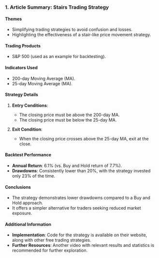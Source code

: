 ### 1. Article Summary: Stairs Trading Strategy

#### **Themes**
- Simplifying trading strategies to avoid confusion and losses.
- Highlighting the effectiveness of a stair-like price movement strategy.

#### **Trading Products**
- S&P 500 (used as an example for backtesting).

#### **Indicators Used**
- 200-day Moving Average (MA).
- 25-day Moving Average (MA).

#### **Strategy Details**
1. **Entry Conditions**:
   - The closing price must be above the 200-day MA.
   - The closing price must be below the 25-day MA.

2. **Exit Condition**:
   - When the closing price crosses above the 25-day MA, exit at the close.

#### **Backtest Performance**
- **Annual Return**: 6.1% (vs. Buy and Hold return of 7.7%).
- **Drawdowns**: Consistently lower than 20%, with the strategy invested only 23% of the time.

#### **Conclusions**
- The strategy demonstrates lower drawdowns compared to a Buy and Hold approach.
- It offers a simpler alternative for traders seeking reduced market exposure.

#### **Additional Information**
- **Implementation**: Code for the strategy is available on their website, along with other free trading strategies.
- **Further Resources**: Another video with relevant results and statistics is recommended for further exploration.
